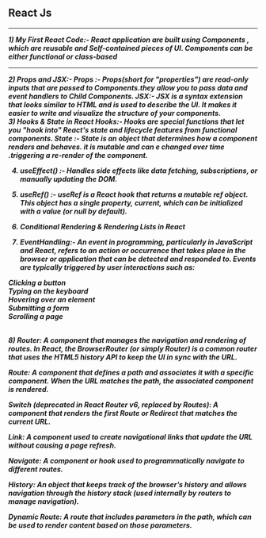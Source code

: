 ## React Js
<hr><i> <b>
1) My First React Code:- React application are built using Components , which are reusable and Self-contained pieces of UI. Components can be either functional or class-based              
<br>
  <hr>
2) Props and JSX:-                         
   Props :- Props(short for "properties") are read-only inputs that are passed to Components.they allow you to pass data and event handlers to Child Components.
   JSX:- JSX is a syntax extension that looks similar to HTML and is used to describe the UI. It makes it easier to write and visualize the structure of your components.<br>
3) Hooks & State in React                 
  Hooks:- Hooks are special functions that let you "hook into" React's state and lifecycle features from functional components.
  State :- State is an object that determines how a component renders and behaves. it is mutable and can e changed over time .triggering a re-render of the component.

4) useEffect() :- Handles side effects like data fetching, subscriptions, or manually updating the DOM.                               <br>

5) useRef() :-  useRef is a React hook that returns a mutable ref object. This object has a single property, current, which can be initialized with a value (or null by default).
                               <br>
6) Conditional Rendering & Rendering Lists in React <br>

7) EventHandling:- An event in programming, particularly in JavaScript and React, refers to an action or occurrence that takes place in the browser or application that can be detected and responded to. Events are typically triggered by user interactions such as: <br>

Clicking a button <br>
Typing on the keyboard <br>
Hovering over an element <br>
Submitting a form <br>
Scrolling a page <br>

<br>
8) Router: A component that manages the navigation and rendering of routes. In React, the BrowserRouter (or simply Router) is a common router that uses the HTML5 history API to keep the UI in sync with the URL.

Route: A component that defines a path and associates it with a specific component. When the URL matches the path, the associated component is rendered.

Switch (deprecated in React Router v6, replaced by Routes): A component that renders the first Route or Redirect that matches the current URL.

Link: A component used to create navigational links that update the URL without causing a page refresh.

Navigate: A component or hook used to programmatically navigate to different routes.

History: An object that keeps track of the browser’s history and allows navigation through the history stack (used internally by routers to manage navigation).

Dynamic Route: A route that includes parameters in the path, which can be used to render content based on those parameters.

</b>
</i>
